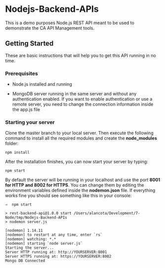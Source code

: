 # Nodejs-Backend-APIs

This is a demo purposes Node.js REST API meant to be used to demonstrate the CA API Management tools.

## Getting Started

These are basic instructions that will help you to get this API running in no time.

### Prerequisites

* Node.js installed and running

* MongoDB server running in the same server and without any authentication enabled. If you want to enable authentication or use a remote server, you need to change the connection information inside the app.js file

### Starting your server

Clone the master branch to your local server. Then execute the following command to install all the required modules and create the **node_modules** folder:

```
npm install
```

After the installation finishes, you can now start your server by typing:

```
npm start
```

By default the server will be running in your localhost and use the port **8001 for HTTP and 8002 for HTTPS**. You can change them by editing the environment variables defined inside the **nodemon.json** file. If everything works fine you should see something like this in your console:

```
⇒  npm start

> rest-backend-api@1.0.0 start /Users/alancota/Development/7-Node/tmp/Nodejs-Backend-APIs
> nodemon server.js

[nodemon] 1.14.11
[nodemon] to restart at any time, enter `rs`
[nodemon] watching: *.*
[nodemon] starting `node server.js`
Starting the server...
Server HTTP running at: http://YOURSERVER:8001
Server HTTPS running at: https://YOURSERVER:8002
Mongo DB Connected
```
